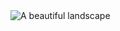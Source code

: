 <img src="https://img-c.udemycdn.com/notices/web_carousel_slide/image/1cfd8b77-1a87-4351-b800-ba43c11f1a49.png" alt="A beautiful landscape">
